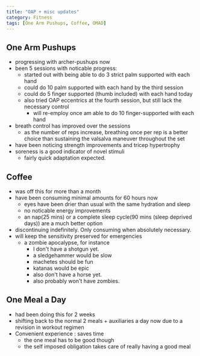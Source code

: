 ```yaml
---
title: "OAP + misc updates"
category: Fitness
tags: [One Arm Pushups, Coffee, OMAD]
---
```


## One Arm Pushups

 - progressing with archer-pushups now
 - been 5 sessions with noticable progress:
   - started out with being able to do 3 strict palm supported with
     each hand
   - could do 10 palm supported with each hand by the third session
   - could do 5 finger supported (thumb included) with each hand today
   - also tried OAP eccentrics at the fourth session, but still lack
     the necessary control
	  - will re-employ once am able to do 10 finger-supported with
        each hand
 - breath control has improved over the sessions
   - as the number of reps increase, breathing once per rep is a
     better choice than sustaining the valsalva maneuver throughout
     the set
 - have been noticing strength improvements and tricep hypertrophy
 - soreness is a good indicator of novel stimuli
   - fairly quick adaptation expected.

## Coffee

 - was off this for more than a month
 - have been consuming minimal amounts for 60 hours now
   - eyes have been drier than usual with the same hydration and sleep
   - no noticable energy improvements
   - an nap(25 mins) or a complete sleep cycle(90 mins (sleep deprived
     days)) are a much better option
 - discontinuing indefinitely. Only consuming when absolutely necessary.
 - will keep the sensitivity preserved for emergencies
   - a zombie apocalypse, for instance
	 - I don't have a shotgun yet.
	 - a sledgehammer would be slow
	 - machetes should be fun
	 - katanas would be epic
	 - also don't have a horse yet.
	 - also probably won't have zombies.

## One Meal a Day

 - had been doing this for 2 weeks 
 - shifting back to the normal 2 meals + auxiliaries a day now due to
   a revision in workout regimen
 - Convenient experience : saves time 
   - the one meal has to be good though
   - the self imposed obligation takes care of really having a good meal
